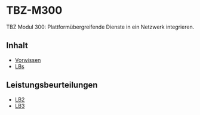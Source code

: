 # TBZ-M300
TBZ Modul 300: Plattformübergreifende Dienste in ein Netzwerk integrieren.


## Inhalt
* [Vorwissen](##Vorwissen)
* [LBs](##Leistungsbeurteilungen)

## Leistungsbeurteilungen
* [LB2](./LB2/readme.md)
* [LB3](./LB3/readme.md)